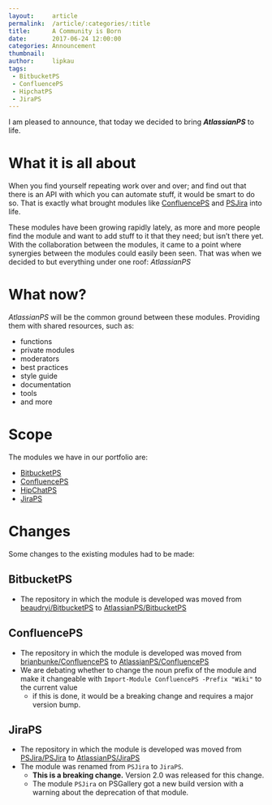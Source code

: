```yaml
---
layout:     article
permalink:  /article/:categories/:title
title:      A Community is Born
date:       2017-06-24 12:00:00
categories: Announcement
thumbnail:  
author:     lipkau
tags:
 - BitbucketPS
 - ConfluencePS
 - HipchatPS
 - JiraPS
---
```


I am pleased to announce, that today we decided to bring **_AtlassianPS_** to life.
<!--more-->

# What it is all about
When you find yourself repeating work over and over; and find out that there is an API with which you can automate stuff, it would be smart to do so.
That is exactly what brought modules like [ConfluencePS](https://github.com/brianbunke/ConfluencePS) and [PSJira](https://github.com/PSJira/PSJira) into life.

These modules have been growing rapidly lately, as more and more people find the module and want to add stuff to it that they need; but isn’t there yet.
With the collaboration between the modules, it came to a point where synergies between the modules could easily been seen.
That was when we decided to but everything under one roof: _AtlassianPS_

# What now?
_AtlassianPS_ will be the common ground between these modules.
Providing them with shared resources, such as:
* functions
* private modules
* moderators
* best practices
* style guide
* documentation
* tools
* and more

# Scope
The modules we have in our portfolio are:
* [BitbucketPS](/BitbucketPS)
* [ConfluencePS](/ConfluencePS)
* [HipChatPS](/HipChatPS)
* [JiraPS](/JiraPS)

# Changes
Some changes to the existing modules had to be made:

## BitbucketPS
* The repository in which the module is developed was moved from [beaudryj/BitbucketPS](https://github.com/beaudryj/BitbucketPS) to [AtlassianPS/BitbucketPS](https://github.com/AtlassianPS/BitbucketPS)

## ConfluencePS
* The repository in which the module is developed was moved from [brianbunke/ConfluencePS](https://github.com/brianbunke/ConfluencePS) to [AtlassianPS/ConfluencePS](https://github.com/AtlassianPS/ConfluencePS)
* We are debating whether to change the noun prefix of the module and make it changeable with `Import-Module ConfluencePS -Prefix "Wiki"` to the current value
  - if this is done, it would be a breaking change and requires a major version bump.

## JiraPS
* The repository in which the module is developed was moved from [PSJira/PSJira](https://github.com/PSJira/PSJira) to [AtlassianPS/JiraPS](https://github.com/AtlassianPS/JiraPS)
* The module was renamed from `PSJira` to `JiraPS`.
  - **This is a breaking change.** Version 2.0 was released for this change.
  - The module `PSJira` on PSGallery got a new build version with a warning about the deprecation of that module.
